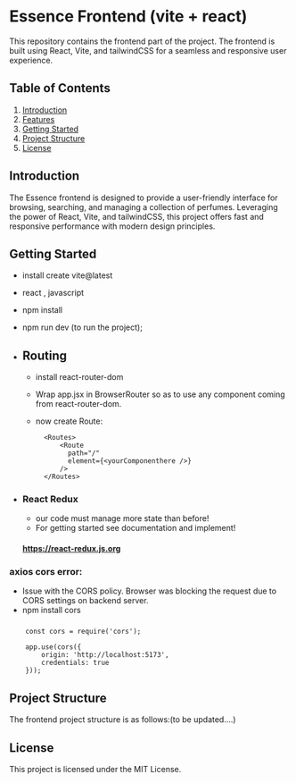 
# Essence Frontend (vite + react)

This repository contains the frontend part of the project. The frontend is built using React, Vite, and tailwindCSS for a seamless and responsive user experience.

## Table of Contents
1. [Introduction](#introduction)
2. [Features](#features)
3. [Getting Started](#getting-started)
4. [Project Structure](#project-structure)
8. [License](#license)

## Introduction
The Essence frontend is designed to provide a user-friendly interface for browsing, searching, and managing a collection of perfumes. Leveraging the power of React, Vite, and tailwindCSS, this project offers fast and responsive performance with modern design principles.

## 

## Getting Started
- install create vite@latest
- react , javascript
- npm install 
- npm run dev (to run the project);
    
- ## Routing
    - install react-router-dom
    - Wrap app.jsx in BrowserRouter so as to use any component coming from react-router-dom.
    - now create Route:

            <Routes>
                <Route 
                  path="/" 
                  element={<yourComponenthere />}
                />
            </Routes>

- ### React Redux 
    - our code must manage more state than before!
    - For getting started see documentation and implement! 
    #### https://react-redux.js.org


### axios cors error:
- Issue  with the CORS policy. Browser was blocking the request due to CORS settings on  backend server.
- npm install cors
###
        const cors = require('cors');

        app.use(cors({
            origin: 'http://localhost:5173', 
            credentials: true
        }));

## Project Structure
The frontend project structure is as follows:(to be updated....)


## License
This project is licensed under the MIT License.